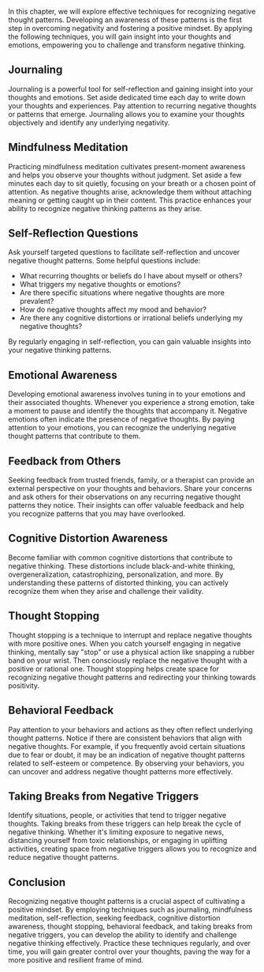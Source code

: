 
In this chapter, we will explore effective techniques for recognizing negative thought patterns. Developing an awareness of these patterns is the first step in overcoming negativity and fostering a positive mindset. By applying the following techniques, you will gain insight into your thoughts and emotions, empowering you to challenge and transform negative thinking.

**Journaling**
--------------

Journaling is a powerful tool for self-reflection and gaining insight into your thoughts and emotions. Set aside dedicated time each day to write down your thoughts and experiences. Pay attention to recurring negative thoughts or patterns that emerge. Journaling allows you to examine your thoughts objectively and identify any underlying negativity.

**Mindfulness Meditation**
--------------------------

Practicing mindfulness meditation cultivates present-moment awareness and helps you observe your thoughts without judgment. Set aside a few minutes each day to sit quietly, focusing on your breath or a chosen point of attention. As negative thoughts arise, acknowledge them without attaching meaning or getting caught up in their content. This practice enhances your ability to recognize negative thinking patterns as they arise.

**Self-Reflection Questions**
-----------------------------

Ask yourself targeted questions to facilitate self-reflection and uncover negative thought patterns. Some helpful questions include:

* What recurring thoughts or beliefs do I have about myself or others?
* What triggers my negative thoughts or emotions?
* Are there specific situations where negative thoughts are more prevalent?
* How do negative thoughts affect my mood and behavior?
* Are there any cognitive distortions or irrational beliefs underlying my negative thoughts?

By regularly engaging in self-reflection, you can gain valuable insights into your negative thinking patterns.

**Emotional Awareness**
-----------------------

Developing emotional awareness involves tuning in to your emotions and their associated thoughts. Whenever you experience a strong emotion, take a moment to pause and identify the thoughts that accompany it. Negative emotions often indicate the presence of negative thoughts. By paying attention to your emotions, you can recognize the underlying negative thought patterns that contribute to them.

**Feedback from Others**
------------------------

Seeking feedback from trusted friends, family, or a therapist can provide an external perspective on your thoughts and behaviors. Share your concerns and ask others for their observations on any recurring negative thought patterns they notice. Their insights can offer valuable feedback and help you recognize patterns that you may have overlooked.

**Cognitive Distortion Awareness**
----------------------------------

Become familiar with common cognitive distortions that contribute to negative thinking. These distortions include black-and-white thinking, overgeneralization, catastrophizing, personalization, and more. By understanding these patterns of distorted thinking, you can actively recognize them when they arise and challenge their validity.

**Thought Stopping**
--------------------

Thought stopping is a technique to interrupt and replace negative thoughts with more positive ones. When you catch yourself engaging in negative thinking, mentally say "stop" or use a physical action like snapping a rubber band on your wrist. Then consciously replace the negative thought with a positive or rational one. Thought stopping helps create space for recognizing negative thought patterns and redirecting your thinking towards positivity.

**Behavioral Feedback**
-----------------------

Pay attention to your behaviors and actions as they often reflect underlying thought patterns. Notice if there are consistent behaviors that align with negative thoughts. For example, if you frequently avoid certain situations due to fear or doubt, it may be an indication of negative thought patterns related to self-esteem or competence. By observing your behaviors, you can uncover and address negative thought patterns more effectively.

**Taking Breaks from Negative Triggers**
----------------------------------------

Identify situations, people, or activities that tend to trigger negative thoughts. Taking breaks from these triggers can help break the cycle of negative thinking. Whether it's limiting exposure to negative news, distancing yourself from toxic relationships, or engaging in uplifting activities, creating space from negative triggers allows you to recognize and reduce negative thought patterns.

**Conclusion**
--------------

Recognizing negative thought patterns is a crucial aspect of cultivating a positive mindset. By employing techniques such as journaling, mindfulness meditation, self-reflection, seeking feedback, cognitive distortion awareness, thought stopping, behavioral feedback, and taking breaks from negative triggers, you can develop the ability to identify and challenge negative thinking effectively. Practice these techniques regularly, and over time, you will gain greater control over your thoughts, paving the way for a more positive and resilient frame of mind.
